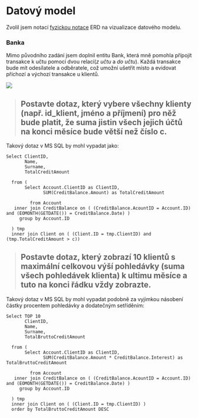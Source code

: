 # Datový model
  Zvolil jsem notací [fyzickou notace](https://www.lucidchart.com/pages/ER-diagram-symbols-and-meaning?usecase=erd) ERD na vizualizace datového modelu. 
  
### Banka
  Mimo původního zadání jsem doplnil entitu Bank, která mně pomohla přípojít transakce k učtu pomocí dvou relací(*z učtu* a *do učtu*). Každá transakce bude mít odesílatele a odběratele, což umožní ušetřit místo a evidovat příchozí a výchozí transakce u klientů.
  
![](https://github.com/karimmik/EppTec/blob/main/Datov%C3%BD%20model/Bank%20model.png)

> ## Postavte dotaz, který vybere všechny klienty (např. id_klient, jméno a příjmení) pro něž bude platit, že suma jistin všech jejich účtů na konci měsíce bude větší než číslo c.
Takový dotaz v MS SQL by mohl vypadat jako:
```
Select ClientID, 
       Name, 
       Surname,
       TotalCreditAmount
  
  from (
       Select Account.ClientID as ClientID,
              SUM(CreditBalance.Amount) as TotalCreditAmount
              
         from Account
   inner join CreditBalance on ( (CreditBalance.AcountID = Account.ID) and (EOMONTH(GETDATE()) = CreditBalance.Date) )
     group by Account.ID

  ) tmp 
  inner join Client on ( (Client.ID = tmp.ClientID) and (tmp.TotalCreditAmount > c))
```

> ## Postavte dotaz, který zobrazí 10 klientů s maximální celkovou výší pohledávky (suma všech pohledávek klienta) k ultimu měsíce a tuto na konci řádku vždy zobrazte.
Takový dotaz v MS SQL by mohl vypadat podobně za vyjimkou násobení částky procentem pohledávky a dodatečným setříděním:
```
Select TOP 10 
       ClientID, 
       Name, 
       Surname,
       TotalBruttoCreditAmount
  
  from (
       Select Account.ClientID as ClientID,
              SUM(CreditBalance.Amount * CreditBalance.Interest) as TotalBruttoCreditAmount
              
         from Account
   inner join CreditBalance on ( (CreditBalance.AcountID = Account.ID) and (EOMONTH(GETDATE()) = CreditBalance.Date) )
     group by Account.ID

  ) tmp 
  inner join Client on ( (Client.ID = tmp.ClientID) )
  order by TotalBruttoCreditAmount DESC
```
